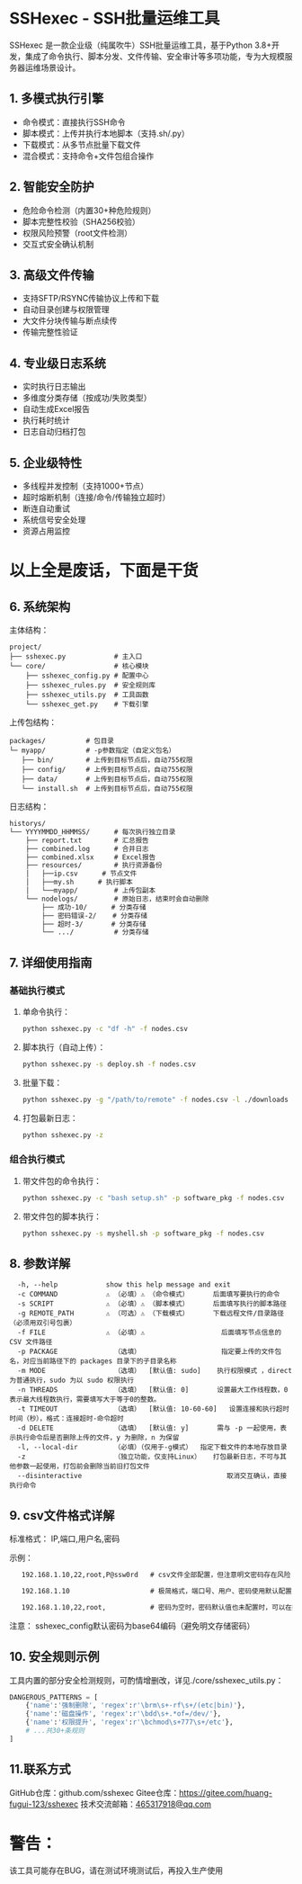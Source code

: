 # SSHexec - SSH批量运维工具

SSHexec 是一款企业级（纯属吹牛）SSH批量运维工具，基于Python 3.8+开发，集成了命令执行、脚本分发、文件传输、安全审计等多项功能，专为大规模服务器运维场景设计。

## 1. 多模式执行引擎

- 命令模式：直接执行SSH命令
- 脚本模式：上传并执行本地脚本（支持.sh/.py）
- 下载模式：从多节点批量下载文件
- 混合模式：支持命令+文件包组合操作

## 2. 智能安全防护

- 危险命令检测（内置30+种危险规则）
- 脚本完整性校验（SHA256校验）
- 权限风险预警（root文件检测）
- 交互式安全确认机制

## 3. 高级文件传输

- 支持SFTP/RSYNC传输协议上传和下载
- 自动目录创建与权限管理
- 大文件分块传输与断点续传
- 传输完整性验证

## 4. 专业级日志系统

- 实时执行日志输出
- 多维度分类存储（按成功/失败类型）
- 自动生成Excel报告
- 执行耗时统计
- 日志自动归档打包

## 5. 企业级特性

- 多线程并发控制（支持1000+节点）
- 超时熔断机制（连接/命令/传输独立超时）
- 断连自动重试
- 系统信号安全处理
- 资源占用监控

# 以上全是废话，下面是干货

## 6. 系统架构

主体结构：

```text
project/
├── sshexec.py            # 主入口
└── core/                 # 核心模块
    ├── sshexec_config.py # 配置中心
    ├── sshexec_rules.py  # 安全规则库  
    ├── sshexec_utils.py  # 工具函数
    └── sshexec_get.py    # 下载引擎
```

上传包结构：

```text
packages/          # 包目录 
└─ myapp/          # -p参数指定（自定义包名）
   ├── bin/        # 上传到目标节点后，自动755权限
   ├── config/     # 上传到目标节点后，自动755权限
   ├── data/       # 上传到目标节点后，自动755权限
   └── install.sh  # 上传到目标节点后，自动755权限
```

日志结构：

```txt
historys/
└── YYYYMMDD_HHMMSS/      # 每次执行独立目录
    ├── report.txt        # 汇总报告
    ├── combined.log      # 合并日志  
    ├── combined.xlsx     # Excel报告
    ├── resources/        # 执行资源备份
    │   ├──ip.csv      # 节点文件
    │   ├──my.sh      # 执行脚本
    │   └──myapp/         # 上传包副本
    └── nodelogs/         # 原始日志，结束时会自动删除
        ├── 成功-10/      # 分类存储
        ├── 密码错误-2/    # 分类存储
        ├── 超时-3/       # 分类存储
        └── .../          # 分类存储
```

## 7. 详细使用指南

### 基础执行模式

1. 单命令执行：

   ```bash
   python sshexec.py -c "df -h" -f nodes.csv
   ```
2. 脚本执行（自动上传）：

   ```bash
   python sshexec.py -s deploy.sh -f nodes.csv
   ```
3. 批量下载：

   ```bash
   python sshexec.py -g "/path/to/remote" -f nodes.csv -l ./downloads
   ```
4. 打包最新日志：

   ```bash
   python sshexec.py -z
   ```

### 组合执行模式

1. 带文件包的命令执行：

   ```bash
   python sshexec.py -c "bash setup.sh" -p software_pkg -f nodes.csv
   ```
2. 带文件包的脚本执行：

   ```bash
   python sshexec.py -s myshell.sh -p software_pkg -f nodes.csv
   ``````

## 8. 参数详解

```text
  -h, --help            show this help message and exit
  -c COMMAND            ⚠ （必填）⚠ （命令模式）      后面填写要执行的命令
  -s SCRIPT             ⚠ （必填）⚠ （脚本模式）      后面填写执行的脚本路径
  -g REMOTE_PATH        ⚠ （可选）⚠ （下载模式）      下载远程文件/目录路径（必须用双引号包裹）
  -f FILE               ⚠ （必填）⚠                   后面填写节点信息的 CSV 文件路径
  -p PACKAGE              （选填）                    指定要上传的文件包名，对应当前路径下的 packages 目录下的子目录名称
  -m MODE                 （选填）  [默认值: sudo]    执行权限模式 ，direct 为普通执行，sudo 为以 sudo 权限执行
  -n THREADS              （选填）  [默认值: 0]       设置最大工作线程数，0 表示最大线程数执行，需要填写大于等于0的整数。
  -t TIMEOUT              （选填）  [默认值: 10-60-60]   设置连接和执行超时时间（秒），格式：连接超时-命令超时
  -d DELETE               （选填）  [默认值: y]       需与 -p 一起使用，表示执行命令后是否删除上传的文件，y 为删除，n 为保留
  -l, --local-dir         （必填）（仅用于-g模式）  指定下载文件的本地存放目录
  -z                      （独立功能，仅支持Linux）   打包最新日志，不可与其他参数一起使用，打包前会删除当前旧打包文件
  --disinteractive                                    取消交互确认，直接执行命令
```

## 9. csv文件格式详解

标准格式：
IP,端口,用户名,密码

示例：

```txt
   192.168.1.10,22,root,P@ssw0rd   # csv文件全部配置，但注意明文密码存在风险

   192.168.1.10                    # 极简格式，端口号、用户、密码使用默认配置，详见sshexec_config

   192.168.1.10,22,root,           # 密码为空时，密码默认值也未配置时，可以在执行时，在交互模式下，输入密码回车提交
```

注意：
sshexec_config默认密码为base64编码（避免明文存储密码）

## 10. 安全规则示例

工具内置的部分安全检测规则，可酌情增删改，详见./core/sshexec_utils.py：

```python
DANGEROUS_PATTERNS = [
    {'name':'强制删除', 'regex':r'\brm\s+-rf\s+/(etc|bin)'},
    {'name':'磁盘操作', 'regex':r'\bdd\s+.*of=/dev/'},
    {'name':'权限提升', 'regex':r'\bchmod\s+777\s+/etc'},
    # ...共30+条规则
]
```

## 11.联系方式

GitHub仓库：github.com/sshexec
Gitee仓库：https://gitee.com/huang-fugui-123/sshexec
技术交流邮箱：465317918@qq.com

# 警告：

该工具可能存在BUG，请在测试环境测试后，再投入生产使用
